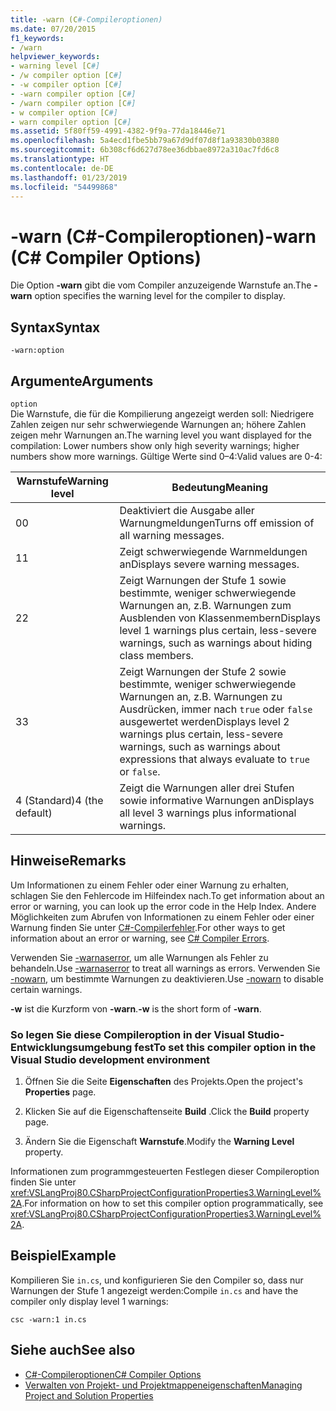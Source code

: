 ```yaml
---
title: -warn (C#-Compileroptionen)
ms.date: 07/20/2015
f1_keywords:
- /warn
helpviewer_keywords:
- warning level [C#]
- /w compiler option [C#]
- -w compiler option [C#]
- -warn compiler option [C#]
- /warn compiler option [C#]
- w compiler option [C#]
- warn compiler option [C#]
ms.assetid: 5f80ff59-4991-4382-9f9a-77da18446e71
ms.openlocfilehash: 5a4ecd1fbe5bb79a67d9df07d8f1a93830b03880
ms.sourcegitcommit: 6b308cf6d627d78ee36dbbae8972a310ac7fd6c8
ms.translationtype: HT
ms.contentlocale: de-DE
ms.lasthandoff: 01/23/2019
ms.locfileid: "54499868"
---
```

# <a name="-warn-c-compiler-options"></a><span data-ttu-id="39e04-102">-warn (C#-Compileroptionen)</span><span class="sxs-lookup"><span data-stu-id="39e04-102">-warn (C# Compiler Options)</span></span>
<span data-ttu-id="39e04-103">Die Option **-warn** gibt die vom Compiler anzuzeigende Warnstufe an.</span><span class="sxs-lookup"><span data-stu-id="39e04-103">The **-warn** option specifies the warning level for the compiler to display.</span></span>  
  
## <a name="syntax"></a><span data-ttu-id="39e04-104">Syntax</span><span class="sxs-lookup"><span data-stu-id="39e04-104">Syntax</span></span>  
  
```console  
-warn:option  
```  
  
## <a name="arguments"></a><span data-ttu-id="39e04-105">Argumente</span><span class="sxs-lookup"><span data-stu-id="39e04-105">Arguments</span></span>  
 `option`  
 <span data-ttu-id="39e04-106">Die Warnstufe, die für die Kompilierung angezeigt werden soll: Niedrigere Zahlen zeigen nur sehr schwerwiegende Warnungen an; höhere Zahlen zeigen mehr Warnungen an.</span><span class="sxs-lookup"><span data-stu-id="39e04-106">The warning level you want displayed for the compilation: Lower numbers show only high severity warnings; higher numbers show more warnings.</span></span> <span data-ttu-id="39e04-107">Gültige Werte sind 0–4:</span><span class="sxs-lookup"><span data-stu-id="39e04-107">Valid values are 0-4:</span></span>  
  
|<span data-ttu-id="39e04-108">Warnstufe</span><span class="sxs-lookup"><span data-stu-id="39e04-108">Warning level</span></span>|<span data-ttu-id="39e04-109">Bedeutung</span><span class="sxs-lookup"><span data-stu-id="39e04-109">Meaning</span></span>|  
|-------------------|-------------|  
|<span data-ttu-id="39e04-110">0</span><span class="sxs-lookup"><span data-stu-id="39e04-110">0</span></span>|<span data-ttu-id="39e04-111">Deaktiviert die Ausgabe aller Warnungmeldungen</span><span class="sxs-lookup"><span data-stu-id="39e04-111">Turns off emission of all warning messages.</span></span>|  
|<span data-ttu-id="39e04-112">1</span><span class="sxs-lookup"><span data-stu-id="39e04-112">1</span></span>|<span data-ttu-id="39e04-113">Zeigt schwerwiegende Warnmeldungen an</span><span class="sxs-lookup"><span data-stu-id="39e04-113">Displays severe warning messages.</span></span>|  
|<span data-ttu-id="39e04-114">2</span><span class="sxs-lookup"><span data-stu-id="39e04-114">2</span></span>|<span data-ttu-id="39e04-115">Zeigt Warnungen der Stufe 1 sowie bestimmte, weniger schwerwiegende Warnungen an, z.B. Warnungen zum Ausblenden von Klassenmembern</span><span class="sxs-lookup"><span data-stu-id="39e04-115">Displays level 1 warnings plus certain, less-severe warnings, such as warnings about hiding class members.</span></span>|  
|<span data-ttu-id="39e04-116">3</span><span class="sxs-lookup"><span data-stu-id="39e04-116">3</span></span>|<span data-ttu-id="39e04-117">Zeigt Warnungen der Stufe 2 sowie bestimmte, weniger schwerwiegende Warnungen an, z.B. Warnungen zu Ausdrücken, immer nach `true` oder `false` ausgewertet werden</span><span class="sxs-lookup"><span data-stu-id="39e04-117">Displays level 2 warnings plus certain, less-severe warnings, such as warnings about expressions that always evaluate to `true` or `false`.</span></span>|  
|<span data-ttu-id="39e04-118">4 (Standard)</span><span class="sxs-lookup"><span data-stu-id="39e04-118">4 (the default)</span></span>|<span data-ttu-id="39e04-119">Zeigt die Warnungen aller drei Stufen sowie informative Warnungen an</span><span class="sxs-lookup"><span data-stu-id="39e04-119">Displays all level 3 warnings plus informational warnings.</span></span>|  
  
## <a name="remarks"></a><span data-ttu-id="39e04-120">Hinweise</span><span class="sxs-lookup"><span data-stu-id="39e04-120">Remarks</span></span>  
 <span data-ttu-id="39e04-121">Um Informationen zu einem Fehler oder einer Warnung zu erhalten, schlagen Sie den Fehlercode im Hilfeindex nach.</span><span class="sxs-lookup"><span data-stu-id="39e04-121">To get information about an error or warning, you can look up the error code in the Help Index.</span></span> <span data-ttu-id="39e04-122">Andere Möglichkeiten zum Abrufen von Informationen zu einem Fehler oder einer Warnung finden Sie unter [C#-Compilerfehler](../../../csharp/language-reference/compiler-messages/index.md).</span><span class="sxs-lookup"><span data-stu-id="39e04-122">For other ways to get information about an error or warning, see [C# Compiler Errors](../../../csharp/language-reference/compiler-messages/index.md).</span></span>  
  
 <span data-ttu-id="39e04-123">Verwenden Sie [-warnaserror](../../../csharp/language-reference/compiler-options/warnaserror-compiler-option.md), um alle Warnungen als Fehler zu behandeln.</span><span class="sxs-lookup"><span data-stu-id="39e04-123">Use [-warnaserror](../../../csharp/language-reference/compiler-options/warnaserror-compiler-option.md) to treat all warnings as errors.</span></span> <span data-ttu-id="39e04-124">Verwenden Sie [-nowarn](../../../csharp/language-reference/compiler-options/nowarn-compiler-option.md), um bestimmte Warnungen zu deaktivieren.</span><span class="sxs-lookup"><span data-stu-id="39e04-124">Use [-nowarn](../../../csharp/language-reference/compiler-options/nowarn-compiler-option.md) to disable certain warnings.</span></span>  
  
 <span data-ttu-id="39e04-125">**-w** ist die Kurzform von **-warn**.</span><span class="sxs-lookup"><span data-stu-id="39e04-125">**-w** is the short form of **-warn**.</span></span>  
  
### <a name="to-set-this-compiler-option-in-the-visual-studio-development-environment"></a><span data-ttu-id="39e04-126">So legen Sie diese Compileroption in der Visual Studio-Entwicklungsumgebung fest</span><span class="sxs-lookup"><span data-stu-id="39e04-126">To set this compiler option in the Visual Studio development environment</span></span>  
  
1.  <span data-ttu-id="39e04-127">Öffnen Sie die Seite **Eigenschaften** des Projekts.</span><span class="sxs-lookup"><span data-stu-id="39e04-127">Open the project's **Properties** page.</span></span>  
  
2.  <span data-ttu-id="39e04-128">Klicken Sie auf die Eigenschaftenseite **Build** .</span><span class="sxs-lookup"><span data-stu-id="39e04-128">Click the **Build** property page.</span></span>  
  
3.  <span data-ttu-id="39e04-129">Ändern Sie die Eigenschaft **Warnstufe**.</span><span class="sxs-lookup"><span data-stu-id="39e04-129">Modify the **Warning Level** property.</span></span>  
  
 <span data-ttu-id="39e04-130">Informationen zum programmgesteuerten Festlegen dieser Compileroption finden Sie unter <xref:VSLangProj80.CSharpProjectConfigurationProperties3.WarningLevel%2A>.</span><span class="sxs-lookup"><span data-stu-id="39e04-130">For information on how to set this compiler option programmatically, see <xref:VSLangProj80.CSharpProjectConfigurationProperties3.WarningLevel%2A>.</span></span>  
  
## <a name="example"></a><span data-ttu-id="39e04-131">Beispiel</span><span class="sxs-lookup"><span data-stu-id="39e04-131">Example</span></span>  
 <span data-ttu-id="39e04-132">Kompilieren Sie `in.cs`, und konfigurieren Sie den Compiler so, dass nur Warnungen der Stufe 1 angezeigt werden:</span><span class="sxs-lookup"><span data-stu-id="39e04-132">Compile `in.cs` and have the compiler only display level 1 warnings:</span></span>  
  
```console  
csc -warn:1 in.cs  
```  
  
## <a name="see-also"></a><span data-ttu-id="39e04-133">Siehe auch</span><span class="sxs-lookup"><span data-stu-id="39e04-133">See also</span></span>

- [<span data-ttu-id="39e04-134">C#-Compileroptionen</span><span class="sxs-lookup"><span data-stu-id="39e04-134">C# Compiler Options</span></span>](../../../csharp/language-reference/compiler-options/index.md)
- [<span data-ttu-id="39e04-135">Verwalten von Projekt- und Projektmappeneigenschaften</span><span class="sxs-lookup"><span data-stu-id="39e04-135">Managing Project and Solution Properties</span></span>](/visualstudio/ide/managing-project-and-solution-properties)

